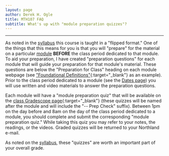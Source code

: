 ```yaml
---
layout: page
author: Derek H. Ogle
title: MTH107 FAQ
subtitle: What's up with "module preparation quizzes"?
---
```


----

As noted in the [syllabus](../Syllabus-Current#course-workflow) this course is taught in a "flipped format." One of the things that this means for you is that you will "prepare" for the material on a particular [module](../modules/) **BEFORE** the class period dedicated to that module. To aid your preparation, I have created "preparation questions" for each module that will guide your preparation for that module's material. These questions are below the "Preparation for Class" heading on each module webpage (see ["Foundational Definitions"](../modules/FoundationalDefns){:target="_blank"} as an example). Prior to the class period dedicated to a module (see the [Dates page](Dates-Current.html)) you will use written and video materials to answer the preparation questions.

Each module will have a "module preparation quiz" that will be available on the [class Gradescope page](https://www.gradescope.com/courses/144614){:target="_blank"} (these quizzes will be named after the module and will include the "-- Prep Check" suffix). Between 1pm on the day before and 8am on the day of the class period dedicated to a module, you should complete and submit the corresponding "module preparation quiz." While taking this quiz you may refer to your notes, the readings, or the videos. Graded quizzes will be returned to your Northland e-mail.

As noted on the [syllabus](../Syllabus-Current#grading), these "quizzes" are worth an important part of your overall grade.
